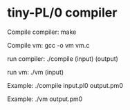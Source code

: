 # tiny-PL/0 compiler

Compile compiler: make

Compile vm: gcc -o vm vm.c


run compiler: ./compile (input) (output)

run vm: ./vm (input)


Example: ./compile input.pl0 output.pm0

Example: ./vm output.pm0

